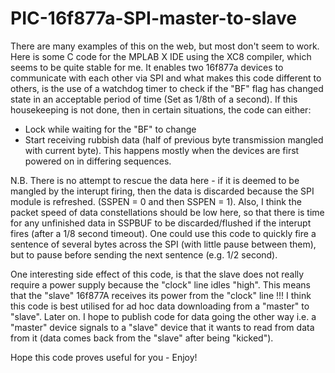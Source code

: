 # PIC-16f877a-SPI-master-to-slave
There are many examples of this on the web, but most don't seem to work. 
Here is some C code for the MPLAB X IDE using the XC8 compiler, which seems to be quite stable for me. 
It enables two 16f877a devices to communicate with each other via SPI and what makes this code different to others, is the use of a watchdog timer to check if the "BF" flag has changed state in an acceptable period of time (Set as 1/8th of a second). 
If this housekeeping is not done, then in certain situations, the code can either:
- Lock while waiting for the "BF" to change 
- Start receiving rubbish data (half of previous byte transmission mangled with current byte). This happens mostly when the devices are first powered on in differing sequences. 

N.B. There is no attempt to rescue the data here - if it is deemed to be mangled by the interupt firing, then the data is discarded because the SPI module is refreshed. (SSPEN = 0 and then SSPEN = 1).
Also, I think the packet speed of data constellations should be low here, so that there is time for any unfinished data in SSPBUF to be discarded/flushed if the interupt fires (after a 1/8 second timeout). One could use this code to quickly fire a sentence of several bytes across the SPI (with little pause between them), but to pause before sending the next sentence (e.g. 1/2 second).

One interesting side effect of this code, is that the slave does not really require a power supply because the "clock" line idles "high". This means that the "slave" 16f877A receives its power from the "clock" line !!!
I think this code is best utilised for ad hoc data downloading from a "master" to "slave". 
Later on. I hope to publish code for data going the other way i.e. a "master" device signals to a "slave" device that it wants to read from data from it (data comes back from the "slave" after being "kicked").

Hope this code proves useful for you - Enjoy!
